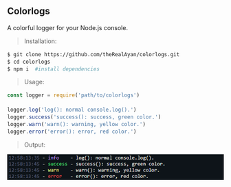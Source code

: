 ## Colorlogs

A colorful logger for your Node.js console.

> Installation:
```bash
$ git clone https://github.com/theRealAyan/colorlogs.git
$ cd colorlogs
$ npm i  #install dependencies
```
> Usage: 
```js
const logger = require('path/to/colorlogs')

logger.log('log(): normal console.log().')
logger.success('success(): success, green color.')
logger.warn('warn(): warning, yellow color.')
logger.error('error(): error, red color.')
```

> Output: 
<img src="test/test.PNG" />